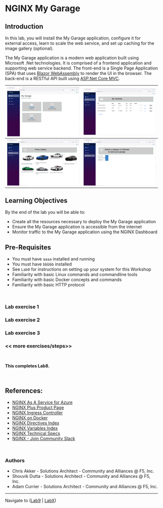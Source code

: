 #  NGINX My Garage

## Introduction


In this lab, you will install the My Garage application, configure it for external access, learn to scale the web service, and set up caching for the image gallery (optional).

The My Garage application is a modern web application built using Microsoft .Net technologies. It is comprised of a frontend application and supporting web service backend. The front-end is a Single Page Application (SPA) that uses [Blazor WebAssembly](https://dotnet.microsoft.com/en-us/apps/aspnet/web-apps/blazor) to render the UI in the browser. The back-end is a RESTful API built using [ASP.Net Core MVC](https://learn.microsoft.com/en-us/aspnet/core/mvc/overview?view=aspnetcore-8.0).

| ![My Garage Home Page](./MyGarage-Home.png) | ![My Garage Vehicles Page](./MyGarage-Vehicles.png) |
|------|------|
| ![My Garage Photo Gallery Page](./MyGarage-PhotoGallery.png) | ![My Garage Seed Data Page](./MyGarage-SeedData.png) |


## Learning Objectives

By the end of the lab you will be able to:

- Create all the resources necessary to deploy the My Garage application
- Ensure the My Garage application is accessible from the internet
- Monitor traffic to the My Garage application using the NGINX Dashboard

## Pre-Requisites

- You must have `aaaa` installed and running
- You must have `bbbbb` installed
- See `Lab0` for instructions on setting up your system for this Workshop
- Familiarity with basic Linux commands and commandline tools
- Familiarity with basic Docker concepts and commands
- Familiarity with basic HTTP protocol

<br/>

### Lab exercise 1

<numbered steps are here>

### Lab exercise 2

<numbered steps are here>

### Lab exercise 3

<numbered steps are here>

### << more exercises/steps>>

<numbered steps are here>

<br/>

**This completes Lab8.**

<br/>

## References:

- [NGINX As A Service for Azure](https://docs.nginx.com/nginxaas/azure/)
- [NGINX Plus Product Page](https://docs.nginx.com/nginx/)
- [NGINX Ingress Controller](https://docs.nginx.com//nginx-ingress-controller/)
- [NGINX on Docker](https://docs.nginx.com/nginx/admin-guide/installing-nginx/installing-nginx-docker/)
- [NGINX Directives Index](https://nginx.org/en/docs/dirindex.html)
- [NGINX Variables Index](https://nginx.org/en/docs/varindex.html)
- [NGINX Technical Specs](https://docs.nginx.com/nginx/technical-specs/)
- [NGINX - Join Community Slack](https://community.nginx.org/joinslack)

<br/>

### Authors

- Chris Akker - Solutions Architect - Community and Alliances @ F5, Inc.
- Shouvik Dutta - Solutions Architect - Community and Alliances @ F5, Inc.
- Adam Currier - Solutions Architect - Community and Alliances @ F5, Inc.

-------------

Navigate to ([Lab9](../lab9/readme.md) | [LabX](../labX/readme.md))
